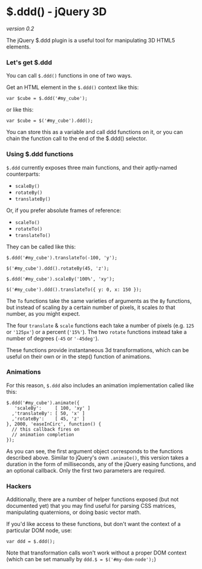 # $.ddd() - jQuery 3D

*version 0.2*

The jQuery $.ddd plugin is a useful tool for manipulating 3D HTML5 elements.

### Let's get $.ddd

You can call `$.ddd()` functions in one of two ways.

Get an HTML element in the `$.ddd()` context like this:

    var $cube = $.ddd('#my_cube');

or like this:

    var $cube = $('#my_cube').ddd();

You can store this as a variable and call ddd functions on it,
or you can chain the function call to the end of the $.ddd() selector.

### Using $.ddd functions

`$.ddd` currently exposes three main functions, and their aptly-named counterparts:

 - `scaleBy()`
 - `rotateBy()`
 - `translateBy()`

Or, if you prefer absolute frames of reference:

 - `scaleTo()`
 - `rotateTo()`
 - `translateTo()`

They can be called like this:

    $.ddd('#my_cube').translateTo(-100, 'y');

    $('#my_cube').ddd().rotateBy(45, 'z');

    $.ddd('#my_cube').scaleBy('100%', 'xy');

    $('#my_cube').ddd().translateTo({ y: 0, x: 150 });

The `To` functions take the same varieties of arguments as the `By` functions, but instead of scaling *by* a certain number of pixels, it scales *to* that number, as you might expect.

The four `translate` & `scale` functions each take a number of pixels (e.g. `125` or `'125px'`) or a percent (`'15%'`).
The two `rotate` functions instead take a number of degrees (`-45` or `'-45deg'`).

These functions provide instantaneous 3d transformations, which can be useful on their own or in the step() function of animations.

### Animations

For this reason, `$.ddd` also includes an animation implementation called like this:

    $.ddd('#my_cube').animate({
       'scaleBy':     [ 100, 'xy' ]
      ,'translateBy': [ 50, 'x' ]
      ,'rotateBy':    [ 45, 'z' ]
    }, 2000, 'easeInCirc', function() {
      // this callback fires on
      // animation completion
    });

As you can see, the first argument object corresponds to the functions described above. Similar to jQuery's own `.animate()`, this version takes a duration in the form of milliseconds, any of the jQuery easing functions, and an optional callback. Only the first two parameters are required.

### Hackers

Additionally, there are a number of helper functions exposed (but not documented yet) that you may find useful for parsing CSS matrices, manipulating quaternions, or doing basic vector math.

If you'd like access to these functions, but don't want the context of a particular DOM node, use:

    var ddd = $.ddd();


Note that transformation calls won't work without a proper DOM context (which can be set manually by `ddd.$ = $('#my-dom-node');`)